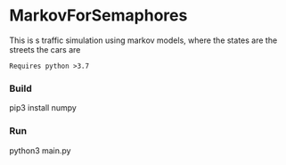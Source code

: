 # MarkovForSemaphores

This is s traffic simulation using markov models, where the states are the streets the cars are

`Requires python >3.7`

### Build

pip3 install numpy

### Run

python3 main.py